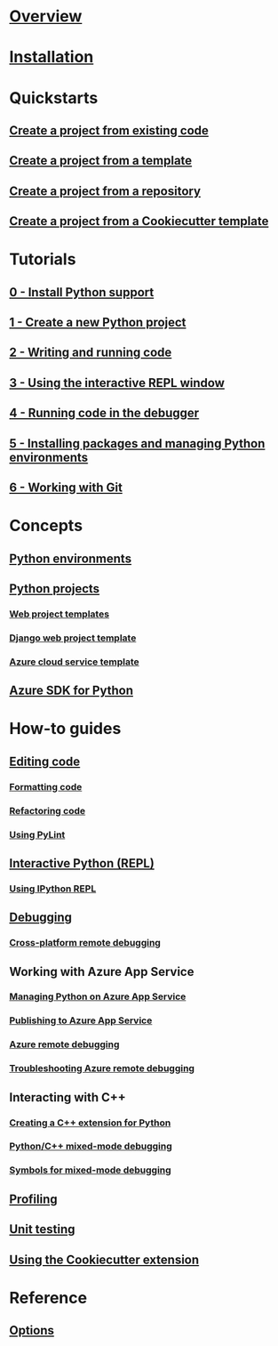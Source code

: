 # [Overview](overview-of-python-tools-for-visual-studio.md)
# [Installation](installing-python-support-in-visual-studio.md)
# Quickstarts
## [Create a project from existing code](quickstart-01-project-from-existing.md)
## [Create a project from a template](quickstart-02-project-from-template.md)
## [Create a project from a repository](quickstart-03-project-from-repository.md)
## [Create a project from a Cookiecutter template](quickstart-04-project-from-cookiecutter.md)
# Tutorials
## [0 - Install Python support](tutorial-working-with-python-in-visual-studio-step-00-installation.md)
## [1 - Create a new Python project](tutorial-working-with-python-in-visual-studio-step-01-create-project.md)
## [2 - Writing and running code](tutorial-working-with-python-in-visual-studio-step-02-writing-code.md)
## [3 - Using the interactive REPL window](tutorial-working-with-python-in-visual-studio-step-03-interactive-repl.md)
## [4 - Running code in the debugger](tutorial-working-with-python-in-visual-studio-step-04-debugging.md)
## [5 - Installing packages and managing Python environments](tutorial-working-with-python-in-visual-studio-step-05-installing-packages.md)
## [6 - Working with Git](tutorial-working-with-python-in-visual-studio-step-06-working-with-git.md)
# Concepts
## [Python environments](managing-python-environments-in-visual-studio.md)
## [Python projects](managing-python-projects-in-visual-studio.md)
### [Web project templates](template-web.md)
### [Django web project template](template-django.md)
### [Azure cloud service template](template-azure-cloud-service.md)
## [Azure SDK for Python](azure-sdk-for-python.md)
# How-to guides
## [Editing code](code-editing.md)
### [Formatting code](code-formatting.md)
### [Refactoring code](code-refactoring.md)
### [Using PyLint](code-pylint.md)
## [Interactive Python (REPL)](interactive-repl.md)
### [Using IPython REPL](interactive-repl-ipython.md)
## [Debugging](debugging.md)
### [Cross-platform remote debugging](debugging-cross-platform-remote.md)
## Working with Azure App Service
### [Managing Python on Azure App Service](managing-python-on-azure-app-service.md)
### [Publishing to Azure App Service](publishing-to-azure.md)
### [Azure remote debugging](debugging-azure-remote.md)
### [Troubleshooting Azure remote debugging](debugging-azure-remote-troubleshooting.md)
## Interacting with C++
### [Creating a C++ extension for Python](working-with-c-cpp-python-in-visual-studio.md)
### [Python/C++ mixed-mode debugging](debugging-mixed-mode.md)
### [Symbols for mixed-mode debugging](debugging-symbols-for-mixed-mode.md)
## [Profiling](profiling.md)
## [Unit testing](unit-testing.md)
## [Using the Cookiecutter extension](cookiecutter.md)
# Reference
## [Options](options.md)
